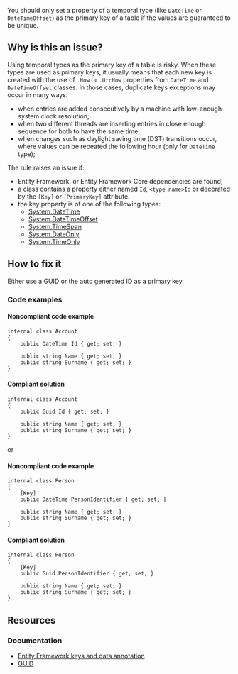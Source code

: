 You should only set a property of a temporal type (like `DateTime` or `DateTimeOffset`) as the primary key of a table if the values are guaranteed to be unique.
 
## Why is this an issue?
 
Using temporal types as the primary key of a table is risky. When these types are used as primary keys, it usually means that each new key is created with the use of `.Now` or `.UtcNow` properties from `DateTime` and `DateTimeOffset` classes. In those cases, duplicate keys exceptions may occur in many ways:
 
- when entries are added consecutively by a machine with low-enough system clock resolution;
- when two different threads are inserting entries in close enough sequence for both to have the same time;
- when changes such as daylight saving time (DST) transitions occur, where values can be repeated the following hour (only for
  `DateTime` type);

The rule raises an issue if:

- Entity Framework, or Entity Framework Core dependencies are found;
- a class contains a property either named `Id`, `<type name>Id` or decorated by the `[Key]` or
  `[PrimaryKey]` attribute.
- the key property is of one of the following types:
    - [System.DateTime](https://learn.microsoft.com/en-us/dotnet/api/system.datetime)
    - [System.DateTimeOffset](https://learn.microsoft.com/en-us/dotnet/api/system.datetimeoffset)
    - [System.TimeSpan](https://learn.microsoft.com/en-us/dotnet/api/system.timespan)
    - [System.DateOnly](https://learn.microsoft.com/en-us/dotnet/api/system.dateonly)
    - [System.TimeOnly](https://learn.microsoft.com/en-us/dotnet/api/system.timeonly)

## How to fix it
 
Either use a GUID or the auto generated ID as a primary key.
 
### Code examples
 
#### Noncompliant code example

    internal class Account
    {
        public DateTime Id { get; set; }
    
        public string Name { get; set; }
        public string Surname { get; set; }
    }

#### Compliant solution

    internal class Account
    {
        public Guid Id { get; set; }
    
        public string Name { get; set; }
        public string Surname { get; set; }
    }

or
 
#### Noncompliant code example

    internal class Person
    {
        [Key]
        public DateTime PersonIdentifier { get; set; }
    
        public string Name { get; set; }
        public string Surname { get; set; }
    }

#### Compliant solution

    internal class Person
    {
        [Key]
        public Guid PersonIdentifier { get; set; }
    
        public string Name { get; set; }
        public string Surname { get; set; }
    }

## Resources
 
### Documentation

- [Entity Framework keys and data annotation](https://learn.microsoft.com/en-us/ef/core/modeling/keys?tabs=data-annotations)
- [GUID](https://learn.microsoft.com/en-us/dotnet/api/system.guid)